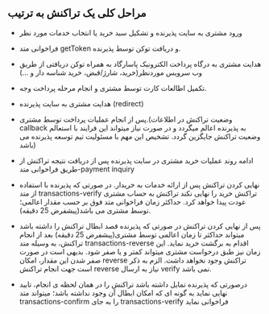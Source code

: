 ## مراحل کلی یک تراکنش به ترتیب


- ورود مشتری به سایت پذیرنده و تشکیل سبد خرید یا انتخاب خدمات مورد نظر
- فراخوانی متد getToken و دریافت توکن توسط پذیرنده.
- هدایت مشتری به درگاه پرداخت الکترونیک پاسارگاد به همراه توکن دریافتی از طریق وب سرویس موردنظر(خرید،
شارژ/قبض، خرید شناسه دار و ...)
-  تکمیل اطالعات کارت توسط مشتری و انجام مرحله پرداخت وجه.
-  هدایت مشتری به سایت پذیرنده (redirect)
-  پس از انجام عملیات پرداخت توسط مشتری.(وضعیت تراکنش در اطلاعات callback به پذیرنده اعالم میگردد و در صورت نیاز میتواند این فرایند با استعالم وضعیت تراکنش جایگزین
گردد. تشخیص این مهم با مسئولیت تیم توسعه پذیرنده می باشد)
-  ادامه روند عملیات خرید مشتری در سایت پذیرنده پس از دریافت نتیجه تراکنش از طریق فراخوانی متد-payment
inquiry
-  نهایی کردن تراکنش پس از ارائه خدمات به خریدار. در صورتی که پذیرنده با استفاده از متد transactions-verify
تراکنش خرید را نهایی نکند تراکنش به حساب مشتری عودت پیدا خواهد کرد. حداکثر زمان فراخوانی متد فوق بر
حسب مقدار اعالمی؛ توسط مشتری می باشد(پیشفرض 25 دقیقه).

- پس از نهایی کردن تراکنش در صورتی که پذیرنده قصد ابطال تراکنش را داشته باشد میتواند حداکثر تا زمان اعالمی
توسط مشتری(پیشفرض 25 دقیقه) بعد از انجام تراکنش، به وسیله متد transactions-reverse اقدام به برگشت
خرید نماید. این زمان نیز طبق درخواست مشتری میتواند کمتر و یا صفر شود. بدیهی است در صورت صفر شدن این
مقدار، امکان reverse تراکنش وجود نخواهد داشت. الزم به ذکر است جهت انجام تراکنش reverse نیاز به ارسال
verify نمی باشد.
- درصورتی که پذیرنده تمایل داشته باشد تراکنش را در همان لحظه ی انجام، تایید نهایی نماید به گونه ای که امکان
ابطال آن وجود نداشته باشد؛ میتواند متد transactions-confirm را به جای transactions-verify  فراخوانی نماید
